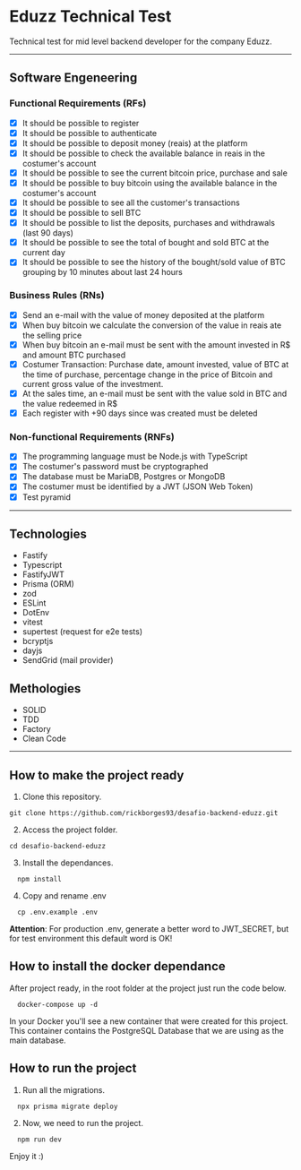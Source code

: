 # Eduzz Technical Test
 Technical test for mid level backend developer for the company Eduzz.

---

## Software Engeneering

### Functional Requirements (RFs)
- [x] It should be possible to register
- [x] It should be possible to authenticate
- [x] It should be possible to deposit money (reais) at the platform
- [x] It should be possible to check the available balance in reais in the costumer's account
- [x] It should be possible to see the current bitcoin price, purchase and sale
- [x] It should be possible to buy bitcoin using the available balance in the costumer's account
- [x] It should be possible to see all the customer's transactions 
- [x] It should be possible to sell BTC
- [x] It should be possible to list the deposits, purchases and withdrawals (last 90 days)
- [x] It should be possible to see the total of bought and sold BTC at the current day
- [x] It should be possible to see the history of the bought/sold value of BTC grouping by 10 minutes about last 24 hours

### Business Rules (RNs)
- [x] Send an e-mail with the value of money deposited at the platform 
- [x] When buy bitcoin we calculate the conversion of the value in reais ate the selling price 
- [x] When buy bitcoin an e-mail must be sent with the amount invested in R$ and amount BTC purchased
- [x] Costumer Transaction: Purchase date, amount invested, value of BTC at the time of purchase, percentage change in the price of Bitcoin and current gross value of the investment.
- [x] At the sales time, an e-mail must be sent with the value sold in BTC and the value redeemed in R$
- [x] Each register with +90 days since was created must be deleted

### Non-functional Requirements (RNFs)
- [x] The programming language must be Node.js with TypeScript
- [x] The costumer's password must be cryptographed
- [x] The database must be MariaDB, Postgres or MongoDB
- [x] The costumer must be identified by a JWT (JSON Web Token)
- [x] Test pyramid

---

## Technologies
- Fastify
- Typescript
- FastifyJWT
- Prisma (ORM)
- zod
- ESLint
- DotEnv
- vitest
- supertest (request for e2e tests)
- bcryptjs
- dayjs
- SendGrid (mail provider)

## Methologies
- SOLID
- TDD
- Factory
- Clean Code

---
## How to make the project ready

1. Clone this repository.

```
git clone https://github.com/rickborges93/desafio-backend-eduzz.git
```

2. Access the project folder.

```
cd desafio-backend-eduzz
```

3. Install the dependances.
```
  npm install
```

4. Copy and rename .env
```
  cp .env.example .env
```

**Attention**: For production .env, generate a better word to JWT_SECRET, but for test environment this default word is OK!


## How to install the docker dependance

After project ready, in the root folder at the project just run the code below.

```
  docker-compose up -d
```

In your Docker you'll see a new container that were created for this project. This container contains the PostgreSQL Database that we are using as the main database.

## How to run the project

1. Run all the migrations.

```
  npx prisma migrate deploy
```

2. Now, we need to run the project.

```
  npm run dev
```

Enjoy it :)
